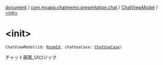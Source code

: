 [document](../../index.md) / [com.myapp.chatmemo.presentation.chat](../index.md) / [ChatViewModel](index.md) / [&lt;init&gt;](./-init-.md)

# &lt;init&gt;

`ChatViewModel(id: `[`RoomId`](../../com.myapp.chatmemo.domain.model.value/-room-id/index.md)`, chatUseCase: `[`ChatUseCase`](../../com.myapp.chatmemo.domain.usecase/-chat-use-case/index.md)`)`

チャット画面_UIロジック

